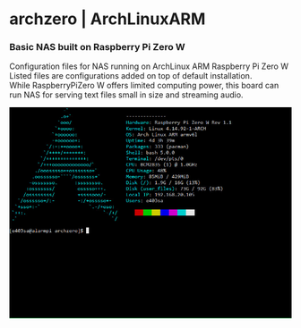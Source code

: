 # archzero | ArchLinuxARM
### Basic NAS built on Raspberry Pi Zero W
Configuration files for NAS running on ArchLinux ARM Raspberry Pi Zero W  
Listed files are configurations added on top of default installation.  
While RaspberryPiZero W offers limited computing power, this board can run NAS for serving text files small in size and streaming audio. 

![Screenshot](/assets/img/screenshot_001.jpg)

